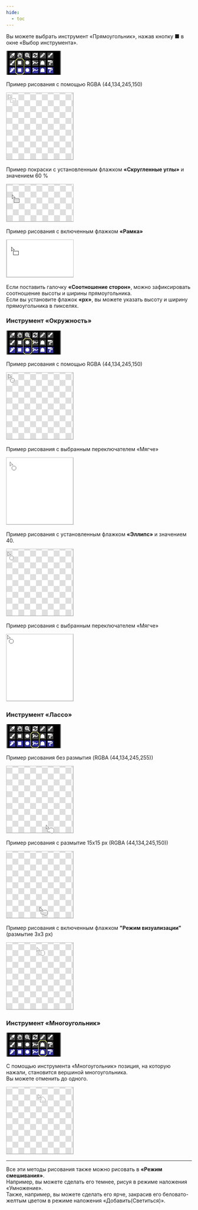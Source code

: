```yaml
---
hide:
  - toc
---
```


<!-- https://steamcommunity.com/sharedfiles/filedetails/?id=2968096141 -->

Вы можете выбрать инструмент «Прямоугольник», нажав кнопку ■ в окне «Выбор инструмента».

![tool_select_rect](./image/tool_select_rect.png)

Пример рисования с помощью RGBA (44,134,245,150)

![rect](./image/rect.gif)

Пример покраски с установленным флажком __«Скругленные углы»__ и значением 60 %

![rect_round60](./image/rect_round60.gif)

Пример рисования с включенным флажком __«Рамка»__

![rect_waku_A255](./image/rect_waku_A255.gif)

Если поставить галочку __«Соотношение сторон»__, можно зафиксировать соотношение высоты и ширины прямоугольника. <br />
Если вы установите флажок __«px»__, вы можете указать высоту и ширину прямоугольника в пикселях.


### Инструмент «Окружность»

![tool_select_circle](./image/tool_select_circle.png)

Пример рисования с помощью RGBA (44,134,245,150)

![circle](./image/circle.gif)

Пример рисования с выбранным переключателем «Мягче»

![circle_softer_A255](./image/circle_softer_A255.gif)

Пример рисования с установленным флажком __«Эллипс»__ и значением 40.

![ellipse40](./image/ellipse40.gif)

Пример рисования с выбранным переключателем «Мягче»

![ellipse40_softer_A255](./image/ellipse40_softer_A255.gif)


### Инструмент «Лассо»

![tool_select_lasso](./image/tool_select_lasso.png)

Пример рисования без размытия (RGBA (44,134,245,255))

![lasso_A255](./image/lasso_A255.gif)

Пример рисования с размытие 15x15 px (RGBA (44,134,245,150))

![lasso_blur15x15](./image/lasso_blur15x15.gif)

Пример рисования с включенным флажком __"Режим визуализации"__ (размытие 3x3 px)

![lasso_visualize_blur3x3](./image/lasso_visualize_blur3x3.gif)


### Инструмент «Многоугольник»

![tool_select_poly](./image/tool_select_poly.png)

С помощью инструмента «Многоугольник» позиция, на которую нажали, становится вершиной многоугольника. <br />
Вы можете отменить до одного.

![poly](./image/poly.gif)

---

Все эти методы рисования также можно рисовать в __«Режим смешивания»__. <br />
Например, вы можете сделать его темнее, рисуя в режиме наложения «Умножение». <br />
Также, например, вы можете сделать его ярче, закрасив его беловато-желтым цветом в режиме наложения «Добавить(Светиться)».
